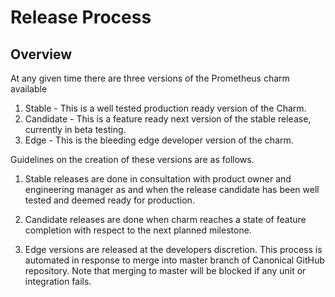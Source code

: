 # Release Process

## Overview

At any given time there are three versions of the Prometheus charm
available

1. Stable - This is a well tested production ready version of the
   Charm.
2. Candidate - This is a feature ready next version of the stable
   release, currently in beta testing.
3. Edge - This is the bleeding edge developer version of the charm.

Guidelines on the creation of these versions are as follows.

1. Stable releases are done in consultation with product owner and
   engineering manager as and when the release candidate has been well
   tested and deemed ready for production.

2. Candidate releases are done when charm reaches a state of feature
   completion with respect to the next planned milestone.

3. Edge versions are released at the developers discretion. This
   process is automated in response to merge into master branch of
   Canonical GitHub repository. Note that merging to master will be
   blocked if any unit or integration fails.
